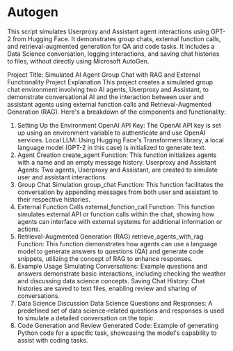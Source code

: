 # Autogen
This script simulates Userproxy and Assistant agent interactions using GPT-2 from Hugging Face. It demonstrates group chats, external function calls, and retrieval-augmented generation for QA and code tasks. It includes a Data Science conversation, logging interactions, and saving chat histories to files, without directly using Microsoft AutoGen.


Project Title: Simulated AI Agent Group Chat with RAG and External Functionality
Project Explanation
This project creates a simulated group chat environment involving two AI agents, Userproxy and Assistant, to demonstrate conversational AI and the interaction between user and assistant agents using external function calls and Retrieval-Augmented Generation (RAG). Here's a breakdown of the components and functionality:

1. Setting Up the Environment
OpenAI API Key: The OpenAI API key is set up using an environment variable to authenticate and use OpenAI services.
Local LLM: Using Hugging Face's Transformers library, a local language model (GPT-2 in this case) is initialized to generate text.
2. Agent Creation
create_agent Function: This function initializes agents with a name and an empty message history.
Userproxy and Assistant Agents: Two agents, Userproxy and Assistant, are created to simulate user and assistant interactions.
3. Group Chat Simulation
group_chat Function: This function facilitates the conversation by appending messages from both user and assistant to their respective histories.
4. External Function Calls
external_function_call Function: This function simulates external API or function calls within the chat, showing how agents can interface with external systems for additional information or actions.
5. Retrieval-Augmented Generation (RAG)
retrieve_agents_with_rag Function: This function demonstrates how agents can use a language model to generate answers to questions (QA) and generate code snippets, utilizing the concept of RAG to enhance responses.
6. Example Usage
Simulating Conversations: Example questions and answers demonstrate basic interactions, including checking the weather and discussing data science concepts.
Saving Chat History: Chat histories are saved to text files, enabling review and sharing of conversations.
7. Data Science Discussion
Data Science Questions and Responses: A predefined set of data science-related questions and responses is used to simulate a detailed conversation on the topic.
8. Code Generation and Review
Generated Code: Example of generating Python code for a specific task, showcasing the model's capability to assist with coding tasks.

